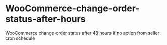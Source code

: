 # WooCommerce-change-order-status-after-hours
WooCommerce change order status after 48 hours if no action from seller : cron schedule
